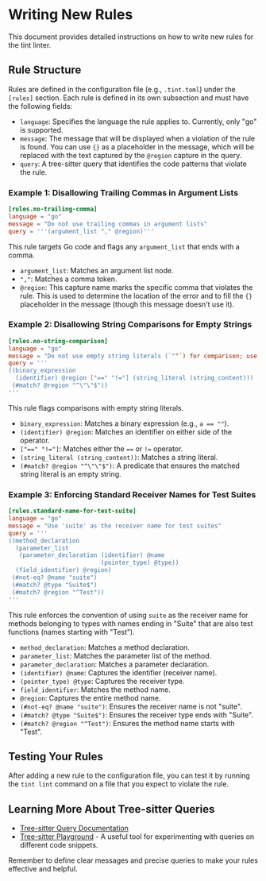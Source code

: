 # Writing New Rules

This document provides detailed instructions on how to write new rules for the tint linter.

## Rule Structure

Rules are defined in the configuration file (e.g., `.tint.toml`) under the `[rules]` section. Each rule is defined in its own subsection and must have the following fields:

- `language`: Specifies the language the rule applies to. Currently, only "go" is supported.
- `message`: The message that will be displayed when a violation of the rule is found. You can use `{}` as a placeholder in the message, which will be replaced with the text captured by the `@region` capture in the query.
- `query`: A tree-sitter query that identifies the code patterns that violate the rule.


### Example 1: Disallowing Trailing Commas in Argument Lists

```toml
[rules.no-trailing-comma]
language = "go"
message = "Do not use trailing commas in argument lists"
query = '''(argument_list "," @region)'''
```

This rule targets Go code and flags any `argument_list` that ends with a comma.

- `argument_list`: Matches an argument list node.
- `","`: Matches a comma token.
- `@region`: This capture name marks the specific comma that violates the rule. This is used to determine the location of the error and to fill the `{}` placeholder in the message (though this message doesn't use it).

### Example 2: Disallowing String Comparisons for Empty Strings

```toml
[rules.no-string-comparison]
language = "go"
message = "Do not use empty string literals (`""`) for comparison; use `len(s) == 0` instead"
query = '''
((binary_expression
  (identifier) @region ["==" "!="] (string_literal (string_content)))
 (#match? @region "^\"\"$"))
'''
```

This rule flags comparisons with empty string literals.

- `binary_expression`: Matches a binary expression (e.g., `a == ""`).
- `(identifier) @region`: Matches an identifier on either side of the operator.
- `["==" "!="]`: Matches either the `==` or `!=` operator.
- `(string_literal (string_content))`: Matches a string literal.
- `(#match? @region "^\"\"$")`: A predicate that ensures the matched string literal is an empty string.

### Example 3: Enforcing Standard Receiver Names for Test Suites

```toml
[rules.standard-name-for-test-suite]
language = "go"
message = "Use 'suite' as the receiver name for test suites"
query = '''
((method_declaration
  (parameter_list
   (parameter_declaration (identifier) @name
                          (pointer_type) @type))
  (field_identifier) @region)
 (#not-eq? @name "suite")
 (#match? @type "Suite$")
 (#match? @region "^Test"))
'''
```

This rule enforces the convention of using `suite` as the receiver name for methods belonging to types with names ending in "Suite" that are also test functions (names starting with "Test").

- `method_declaration`: Matches a method declaration.
- `parameter_list`: Matches the parameter list of the method.
- `parameter_declaration`: Matches a parameter declaration.
- `(identifier) @name`: Captures the identifier (receiver name).
- `(pointer_type) @type`: Captures the receiver type.
- `field_identifier`: Matches the method name.
- `@region`: Captures the entire method name.
- `(#not-eq? @name "suite")`: Ensures the receiver name is not "suite".
- `(#match? @type "Suite$")`: Ensures the receiver type ends with "Suite".
- `(#match? @region "^Test")`: Ensures the method name starts with "Test".

## Testing Your Rules

After adding a new rule to the configuration file, you can test it by running the `tint lint` command on a file that you expect to violate the rule.

## Learning More About Tree-sitter Queries

- [Tree-sitter Query Documentation](https://tree-sitter.github.io/tree-sitter/syntax-highlighting#queries)
- [Tree-sitter Playground](https://tree-sitter.github.io/tree-sitter/playground) - A useful tool for experimenting with queries on different code snippets.

Remember to define clear messages and precise queries to make your rules effective and helpful.
